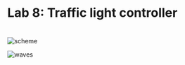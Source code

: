 # Lab 8: Traffic light controller <h1>

![scheme](https://github.com/jurekmartin3/Digital-Electronics-1/blob/master/LABS/08-traffic_lights/2020-03-26_154840.png)


![waves](https://github.com/jurekmartin3/Digital-Electronics-1/blob/master/LABS/08-traffic_lights/2020-03-26_155306.png)
